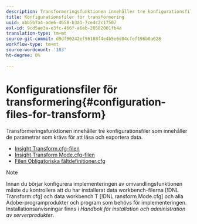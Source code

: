 ```yaml
---
description: Transformeringsfunktionen innehåller tre konfigurationsfiler som innehåller de parametrar som krävs för att läsa och exportera data.
title: Konfigurationsfiler för transformering
uuid: abb5b7a4-ade6-4658-b3a1-7ce4c2c17507
exl-id: 9cd5ae3a-e3fc-466f-a6ab-20582001fb4a
translation-type: tm+mt
source-git-commit: d9df90242ef96188f4e4b5e6d04cfef196b0a628
workflow-type: tm+mt
source-wordcount: '103'
ht-degree: 0%

---
```


# Konfigurationsfiler för transformering{#configuration-files-for-transform}

Transformeringsfunktionen innehåller tre konfigurationsfiler som innehåller de parametrar som krävs för att läsa och exportera data.

* [Insight Transform.cfg-filen](../../../../home/c-dataset-const-proc/c-transf-func/c-config-files-transf/t-ins-transf-file/t-ins-transf-file.md#task-857fc535ccdb4c39b763179efa4b0f13)
* [Insight Transform Mode.cfg-filen](../../../../home/c-dataset-const-proc/c-transf-func/c-config-files-transf/t-transf-mode-file.md#task-816c4723c08541898cd3449474dee3df)
* [Filen Obligatoriska fältdefinitioner.cfg](../../../../home/c-dataset-const-proc/c-transf-func/c-config-files-transf/c-req-field-def-file.md#concept-3697c777c09049ccac0354962e7bb64c)

>[!NOTE]
>
>Innan du börjar konfigurera implementeringen av omvandlingsfunktionen måste du kontrollera att du har installerat data workbench-filerna [!DNL Transform.cfg] och data workbench T [!DNL ransform Mode.cfg] och alla Adobe-programprodukter och program som behövs för implementeringen. Installationsanvisningar finns i *Handbok för installation och administration av serverprodukter*.
